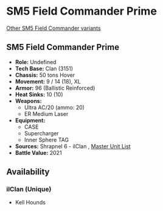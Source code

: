 # SM5 Field Commander Prime 

[Other SM5 Field Commander variants](../sm5_field_commander.md) 

## SM5 Field Commander Prime 

- **Role:** Undefined 
- **Tech Base:** Clan (3151) 
- **Chassis:** 50 tons Hover 
- **Movement:** 9 / 14 (18), XL 
- **Armor:** 96 (Ballistic Reinforced) 
- **Heat Sinks:** 10 (10) 
- **Weapons:** 
  - Ultra AC/20 (ammo: 20) 
  - ER Medium Laser 
- **Equipment:** 
  - CASE 
  - Supercharger 
  - Inner Sphere TAG 
- **Sources:** Shrapnel 6 - ilClan , [Master Unit List](http://masterunitlist.info/Unit/Details/8265/sm5-field-commander-prototype-prime) 
- **Battle Value:** 2021 

## Availability 

### ilClan (Unique) 

- Kell Hounds 

